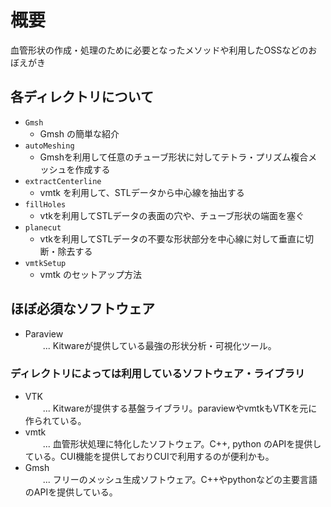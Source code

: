 # 概要
血管形状の作成・処理のために必要となったメソッドや利用したOSSなどのおぼえがき

## 各ディレクトリについて
 + ``` Gmsh ```   
   + Gmsh の簡単な紹介
 + ``` autoMeshing ```
   + Gmshを利用して任意のチューブ形状に対してテトラ・プリズム複合メッシュを作成する
 + ``` extractCenterline ```
   + vmtk を利用して、STLデータから中心線を抽出する
 + ``` fillHoles ```
   + vtkを利用してSTLデータの表面の穴や、チューブ形状の端面を塞ぐ
 + ``` planecut ```
   + vtkを利用してSTLデータの不要な形状部分を中心線に対して垂直に切断・除去する
 + ``` vmtkSetup ```
   + vmtk のセットアップ方法

## ほぼ必須なソフトウェア
* Paraview <br>
　　... Kitwareが提供している最強の形状分析・可視化ツール。

### ディレクトリによっては利用しているソフトウェア・ライブラリ
* VTK <br>
　　... Kitwareが提供する基盤ライブラリ。paraviewやvmtkもVTKを元に作られている。
* vmtk <br>
　　... 血管形状処理に特化したソフトウェア。C++, python のAPIを提供している。CUI機能を提供しておりCUIで利用するのが便利かも。
* Gmsh <br>
　　... フリーのメッシュ生成ソフトウェア。C++やpythonなどの主要言語のAPIを提供している。
